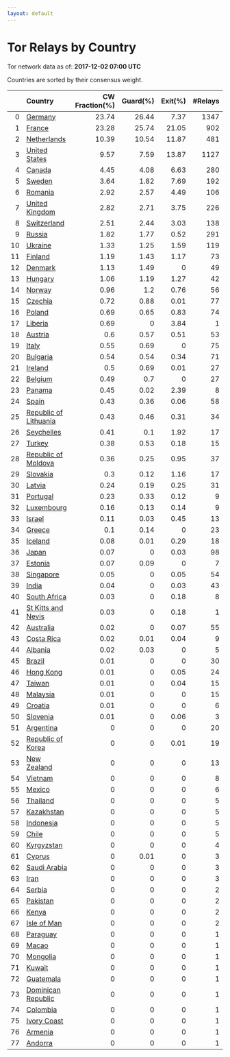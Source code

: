 ```yaml
---
layout: default
---
```



# Tor Relays by Country

Tor network data as of: **2017-12-02 07:00 UTC**

Countries are sorted by their consensus weight.

|    | Country                                                                  |   CW Fraction(%) |   Guard(%) |   Exit(%) |   #Relays |
|---:|:-------------------------------------------------------------------------|-----------------:|-----------:|----------:|----------:|
|  0 | [Germany](https://atlas.torproject.org/#search/country:de)               |            23.74 |      26.44 |      7.37 |      1347 |
|  1 | [France](https://atlas.torproject.org/#search/country:fr)                |            23.28 |      25.74 |     21.05 |       902 |
|  2 | [Netherlands](https://atlas.torproject.org/#search/country:nl)           |            10.39 |      10.54 |     11.87 |       481 |
|  3 | [United States](https://atlas.torproject.org/#search/country:us)         |             9.57 |       7.59 |     13.87 |      1127 |
|  4 | [Canada](https://atlas.torproject.org/#search/country:ca)                |             4.45 |       4.08 |      6.63 |       280 |
|  5 | [Sweden](https://atlas.torproject.org/#search/country:se)                |             3.64 |       1.82 |      7.69 |       192 |
|  6 | [Romania](https://atlas.torproject.org/#search/country:ro)               |             2.92 |       2.57 |      4.49 |       106 |
|  7 | [United Kingdom](https://atlas.torproject.org/#search/country:gb)        |             2.82 |       2.71 |      3.75 |       226 |
|  8 | [Switzerland](https://atlas.torproject.org/#search/country:ch)           |             2.51 |       2.44 |      3.03 |       138 |
|  9 | [Russia](https://atlas.torproject.org/#search/country:ru)                |             1.82 |       1.77 |      0.52 |       291 |
| 10 | [Ukraine](https://atlas.torproject.org/#search/country:ua)               |             1.33 |       1.25 |      1.59 |       119 |
| 11 | [Finland](https://atlas.torproject.org/#search/country:fi)               |             1.19 |       1.43 |      1.17 |        73 |
| 12 | [Denmark](https://atlas.torproject.org/#search/country:dk)               |             1.13 |       1.49 |      0    |        49 |
| 13 | [Hungary](https://atlas.torproject.org/#search/country:hu)               |             1.06 |       1.19 |      1.27 |        42 |
| 14 | [Norway](https://atlas.torproject.org/#search/country:no)                |             0.96 |       1.2  |      0.76 |        56 |
| 15 | [Czechia](https://atlas.torproject.org/#search/country:cz)               |             0.72 |       0.88 |      0.01 |        77 |
| 16 | [Poland](https://atlas.torproject.org/#search/country:pl)                |             0.69 |       0.65 |      0.83 |        74 |
| 17 | [Liberia](https://atlas.torproject.org/#search/country:lr)               |             0.69 |       0    |      3.84 |         1 |
| 18 | [Austria](https://atlas.torproject.org/#search/country:at)               |             0.6  |       0.57 |      0.51 |        53 |
| 19 | [Italy](https://atlas.torproject.org/#search/country:it)                 |             0.55 |       0.69 |      0    |        75 |
| 20 | [Bulgaria](https://atlas.torproject.org/#search/country:bg)              |             0.54 |       0.54 |      0.34 |        71 |
| 21 | [Ireland](https://atlas.torproject.org/#search/country:ie)               |             0.5  |       0.69 |      0.01 |        27 |
| 22 | [Belgium](https://atlas.torproject.org/#search/country:be)               |             0.49 |       0.7  |      0    |        27 |
| 23 | [Panama](https://atlas.torproject.org/#search/country:pa)                |             0.45 |       0.02 |      2.39 |         8 |
| 24 | [Spain](https://atlas.torproject.org/#search/country:es)                 |             0.43 |       0.36 |      0.06 |        58 |
| 25 | [Republic of Lithuania](https://atlas.torproject.org/#search/country:lt) |             0.43 |       0.46 |      0.31 |        34 |
| 26 | [Seychelles](https://atlas.torproject.org/#search/country:sc)            |             0.41 |       0.1  |      1.92 |        17 |
| 27 | [Turkey](https://atlas.torproject.org/#search/country:tr)                |             0.38 |       0.53 |      0.18 |        15 |
| 28 | [Republic of Moldova](https://atlas.torproject.org/#search/country:md)   |             0.36 |       0.25 |      0.95 |        37 |
| 29 | [Slovakia](https://atlas.torproject.org/#search/country:sk)              |             0.3  |       0.12 |      1.16 |        17 |
| 30 | [Latvia](https://atlas.torproject.org/#search/country:lv)                |             0.24 |       0.19 |      0.25 |        31 |
| 31 | [Portugal](https://atlas.torproject.org/#search/country:pt)              |             0.23 |       0.33 |      0.12 |         9 |
| 32 | [Luxembourg](https://atlas.torproject.org/#search/country:lu)            |             0.16 |       0.13 |      0.14 |         9 |
| 33 | [Israel](https://atlas.torproject.org/#search/country:il)                |             0.11 |       0.03 |      0.45 |        13 |
| 34 | [Greece](https://atlas.torproject.org/#search/country:gr)                |             0.1  |       0.14 |      0    |        23 |
| 35 | [Iceland](https://atlas.torproject.org/#search/country:is)               |             0.08 |       0.01 |      0.29 |        18 |
| 36 | [Japan](https://atlas.torproject.org/#search/country:jp)                 |             0.07 |       0    |      0.03 |        98 |
| 37 | [Estonia](https://atlas.torproject.org/#search/country:ee)               |             0.07 |       0.09 |      0    |         7 |
| 38 | [Singapore](https://atlas.torproject.org/#search/country:sg)             |             0.05 |       0    |      0.05 |        54 |
| 39 | [India](https://atlas.torproject.org/#search/country:in)                 |             0.04 |       0    |      0.03 |        43 |
| 40 | [South Africa](https://atlas.torproject.org/#search/country:za)          |             0.03 |       0    |      0.18 |         8 |
| 41 | [St Kitts and Nevis](https://atlas.torproject.org/#search/country:kn)    |             0.03 |       0    |      0.18 |         1 |
| 42 | [Australia](https://atlas.torproject.org/#search/country:au)             |             0.02 |       0    |      0.07 |        55 |
| 43 | [Costa Rica](https://atlas.torproject.org/#search/country:cr)            |             0.02 |       0.01 |      0.04 |         9 |
| 44 | [Albania](https://atlas.torproject.org/#search/country:al)               |             0.02 |       0.03 |      0    |         5 |
| 45 | [Brazil](https://atlas.torproject.org/#search/country:br)                |             0.01 |       0    |      0    |        30 |
| 46 | [Hong Kong](https://atlas.torproject.org/#search/country:hk)             |             0.01 |       0    |      0.05 |        24 |
| 47 | [Taiwan](https://atlas.torproject.org/#search/country:tw)                |             0.01 |       0    |      0.04 |        15 |
| 48 | [Malaysia](https://atlas.torproject.org/#search/country:my)              |             0.01 |       0    |      0    |        15 |
| 49 | [Croatia](https://atlas.torproject.org/#search/country:hr)               |             0.01 |       0    |      0    |         6 |
| 50 | [Slovenia](https://atlas.torproject.org/#search/country:si)              |             0.01 |       0    |      0.06 |         3 |
| 51 | [Argentina](https://atlas.torproject.org/#search/country:ar)             |             0    |       0    |      0    |        20 |
| 52 | [Republic of Korea](https://atlas.torproject.org/#search/country:kr)     |             0    |       0    |      0.01 |        19 |
| 53 | [New Zealand](https://atlas.torproject.org/#search/country:nz)           |             0    |       0    |      0    |        13 |
| 54 | [Vietnam](https://atlas.torproject.org/#search/country:vn)               |             0    |       0    |      0    |         8 |
| 55 | [Mexico](https://atlas.torproject.org/#search/country:mx)                |             0    |       0    |      0    |         6 |
| 56 | [Thailand](https://atlas.torproject.org/#search/country:th)              |             0    |       0    |      0    |         5 |
| 57 | [Kazakhstan](https://atlas.torproject.org/#search/country:kz)            |             0    |       0    |      0    |         5 |
| 58 | [Indonesia](https://atlas.torproject.org/#search/country:id)             |             0    |       0    |      0    |         5 |
| 59 | [Chile](https://atlas.torproject.org/#search/country:cl)                 |             0    |       0    |      0    |         5 |
| 60 | [Kyrgyzstan](https://atlas.torproject.org/#search/country:kg)            |             0    |       0    |      0    |         4 |
| 61 | [Cyprus](https://atlas.torproject.org/#search/country:cy)                |             0    |       0.01 |      0    |         3 |
| 62 | [Saudi Arabia](https://atlas.torproject.org/#search/country:sa)          |             0    |       0    |      0    |         3 |
| 63 | [Iran](https://atlas.torproject.org/#search/country:ir)                  |             0    |       0    |      0    |         3 |
| 64 | [Serbia](https://atlas.torproject.org/#search/country:rs)                |             0    |       0    |      0    |         2 |
| 65 | [Pakistan](https://atlas.torproject.org/#search/country:pk)              |             0    |       0    |      0    |         2 |
| 66 | [Kenya](https://atlas.torproject.org/#search/country:ke)                 |             0    |       0    |      0    |         2 |
| 67 | [Isle of Man](https://atlas.torproject.org/#search/country:im)           |             0    |       0    |      0    |         2 |
| 68 | [Paraguay](https://atlas.torproject.org/#search/country:py)              |             0    |       0    |      0    |         1 |
| 69 | [Macao](https://atlas.torproject.org/#search/country:mo)                 |             0    |       0    |      0    |         1 |
| 70 | [Mongolia](https://atlas.torproject.org/#search/country:mn)              |             0    |       0    |      0    |         1 |
| 71 | [Kuwait](https://atlas.torproject.org/#search/country:kw)                |             0    |       0    |      0    |         1 |
| 72 | [Guatemala](https://atlas.torproject.org/#search/country:gt)             |             0    |       0    |      0    |         1 |
| 73 | [Dominican Republic](https://atlas.torproject.org/#search/country:do)    |             0    |       0    |      0    |         1 |
| 74 | [Colombia](https://atlas.torproject.org/#search/country:co)              |             0    |       0    |      0    |         1 |
| 75 | [Ivory Coast](https://atlas.torproject.org/#search/country:ci)           |             0    |       0    |      0    |         1 |
| 76 | [Armenia](https://atlas.torproject.org/#search/country:am)               |             0    |       0    |      0    |         1 |
| 77 | [Andorra](https://atlas.torproject.org/#search/country:ad)               |             0    |       0    |      0    |         1 |